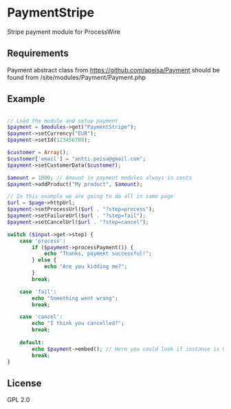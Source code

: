 # PaymentStripe
Stripe payment module for ProcessWire

## Requirements
Payment abstract class from https://github.com/apeisa/Payment should be found from /site/modules/Payment/Payment.php

## Example

```PHP

// Load the module and setup payment
$payment = $modules->get("PaymentStripe");
$payment->setCurrency("EUR");
$payment->setId(123456789);

$customer = Array();
$customer['email'] = "antti.peisa@gmail.com";
$payment->setCustomerData($customer);

$amount = 1000; // Amount in payment modules always in cents
$payment->addProduct("My product", $amount);

// In this example we are going to do all in same page
$url = $page->httpUrl;
$payment->setProcessUrl($url . "?step=process");
$payment->setFailureUrl($url . "?step=fail");
$payment->setCancelUrl($url . "?step=cancel");

switch ($input->get->step) {
	case 'process':
		if ($payment->processPayment()) {
			echo "Thanks, payment successful!";
		} else {
			echo "Are you kidding me?";
		}
		break;

	case 'fail':
		echo "Something went wrong";
		break;

	case 'cancel':
		echo "I think you cancelled?";
		break;
	
	default:
		echo $payment->embed(); // Here you could look if instance is PaymentEmbed or PaymentRedirect and choose method based on that
		break;
}
```

## License
GPL 2.0

